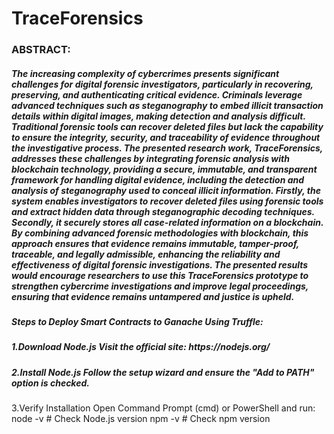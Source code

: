 <h1>TraceForensics</h1>


<h3>ABSTRACT:</h3>

<h5>The increasing complexity of cybercrimes presents significant challenges for digital forensic investigators, particularly in recovering, preserving, and authenticating critical evidence. Criminals leverage advanced techniques such as steganography to embed illicit transaction details within digital images, making detection and analysis difficult. Traditional forensic tools can recover deleted files but lack the capability to ensure the integrity, security, and traceability of evidence throughout the investigative process. The presented research work, TraceForensics, addresses these challenges by integrating forensic analysis with blockchain technology, providing a secure, immutable, and transparent framework for handling digital evidence, including the detection and analysis of steganography used to conceal illicit information. Firstly, the system enables investigators to recover deleted files using forensic tools and extract hidden data through steganographic decoding techniques. Secondly, it securely stores all case-related information on a blockchain. By combining advanced forensic methodologies with blockchain, this approach ensures that evidence remains immutable, tamper-proof, traceable, and legally admissible, enhancing the reliability and effectiveness of digital forensic investigations. The presented results would encourage researchers to use this TraceForensics prototype to strengthen cybercrime investigations and improve legal proceedings, ensuring that evidence remains untampered and justice is upheld.</h5>

<h5>Steps to Deploy Smart Contracts to Ganache Using Truffle:</h5>
<h5>1.Download Node.js
Visit the official site: https://nodejs.org/</h5>
<h5>2.Install Node.js
Follow the setup wizard and ensure the "Add to PATH" option is checked.</h5>
<h5></h5>3.Verify Installation
Open Command Prompt (cmd) or PowerShell and run:
node -v  # Check Node.js version
npm -v   # Check npm version</h5>

